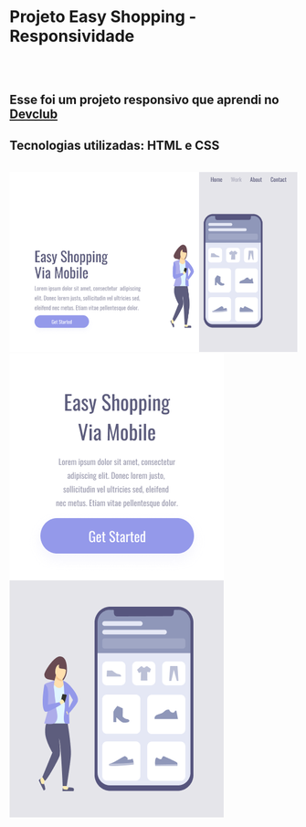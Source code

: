 <h1>Projeto Easy Shopping - Responsividade</h1>
<br>
<br>
<h2>Esse foi um projeto responsivo que aprendi no <a href="https://rodolfomori.com.br/devclub">Devclub</a></h2>

<h2>Tecnologias utilizadas: HTML e CSS</h2>
<br>
  

<img src="https://github.com/emerson2204/Projeto2/blob/main/Projeto%20Cellphone%20Responsividade/assets/Captura%20de%20tela%202025-05-21%20015105.png?raw=true"/>

<img src="https://github.com/emerson2204/Projeto2/blob/main/Projeto%20Cellphone%20Responsividade/assets/Shopping%20via%20Mobile%20-%20mobile.png?raw=true"/>
